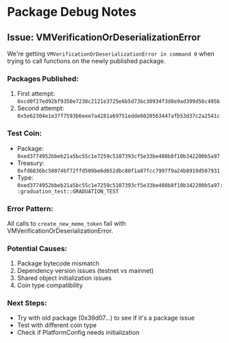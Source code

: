 # Package Debug Notes

## Issue: VMVerificationOrDeserializationError

We're getting `VMVerificationOrDeserializationError in command 0` when trying to call functions on the newly published package.

### Packages Published:
1. First attempt: `0xcd0f27ed92bf9350e7238c2121e3725e6b5d73bc30934f3d8e9ad399d56c495b`
2. Second attempt: `0x5e62304e1e37f7593b6eee7a4281a69751edde6020563447afb53d37c2a2541c`

### Test Coin:
- Package: `0xed3774952bbeb21a5bc55c1e7259c5107393cf5e33be408b8f10b342200b5a97`
- Treasury: `0xfd6836bc58074bf72ffd509be6d652dbc80f1a87fcc7997f9a24b8919d507931`
- Type: `0xed3774952bbeb21a5bc55c1e7259c5107393cf5e33be408b8f10b342200b5a97::graduation_test::GRADUATION_TEST`

### Error Pattern:
All calls to `create_new_meme_token` fail with VMVerificationOrDeserializationError.

### Potential Causes:
1. Package bytecode mismatch
2. Dependency version issues (testnet vs mainnet)
3. Shared object initialization issues
4. Coin type compatibility

### Next Steps:
- Try with old package (0x39d07...) to see if it's a package issue
- Test with different coin type
- Check if PlatformConfig needs initialization
